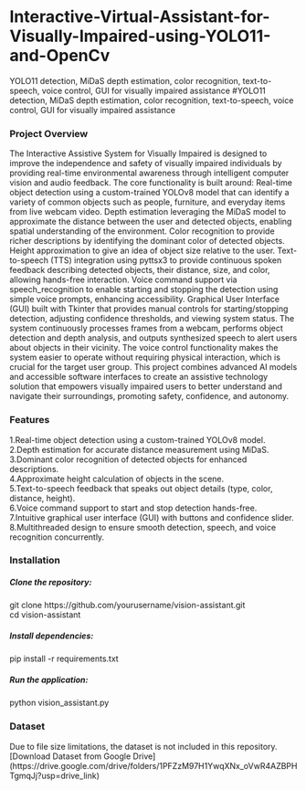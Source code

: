 # Interactive-Virtual-Assistant-for-Visually-Impaired-using-YOLO11-and-OpenCv
YOLO11 detection, MiDaS depth estimation, color recognition, text-to-speech, voice control, GUI for visually impaired assistance
#YOLO11 detection, MiDaS depth estimation, color recognition, text-to-speech, voice control, GUI for visually impaired assistance

<h3>Project Overview</h3>
The Interactive Assistive System for Visually Impaired is designed to improve the independence and safety of visually impaired individuals by providing real-time environmental awareness through intelligent computer vision and audio feedback. The core functionality is built around: Real-time object detection using a custom-trained YOLOv8 model that can identify a variety of common objects such as people, furniture, and everyday items from live webcam video. Depth estimation leveraging the MiDaS model to approximate the distance between the user and detected objects, enabling spatial understanding of the environment. Color recognition to provide richer descriptions by identifying the dominant color of detected objects. Height approximation to give an idea of object size relative to the user. Text-to-speech (TTS) integration using pyttsx3 to provide continuous spoken feedback describing detected objects, their distance, size, and color, allowing hands-free interaction. Voice command support via speech_recognition to enable starting and stopping the detection using simple voice prompts, enhancing accessibility. Graphical User Interface (GUI) built with Tkinter that provides manual controls for starting/stopping detection, adjusting confidence thresholds, and viewing system status. The system continuously processes frames from a webcam, performs object detection and depth analysis, and outputs synthesized speech to alert users about objects in their vicinity. The voice control functionality makes the system easier to operate without requiring physical interaction, which is crucial for the target user group. This project combines advanced AI models and accessible software interfaces to create an assistive technology solution that empowers visually impaired users to better understand and navigate their surroundings, promoting safety, confidence, and autonomy.
<h3>Features</h3>
1.Real-time object detection using a custom-trained YOLOv8 model.<br>
2.Depth estimation for accurate distance measurement using MiDaS.<br>
3.Dominant color recognition of detected objects for enhanced descriptions.<br>
4.Approximate height calculation of objects in the scene.<br>
5.Text-to-speech feedback that speaks out object details (type, color, distance, height).<br>
6.Voice command support to start and stop detection hands-free.<br>
7.Intuitive graphical user interface (GUI) with buttons and confidence slider.<br>
8.Multithreaded design to ensure smooth detection, speech, and voice recognition concurrently.<br>
<h3>Installation</h3>
<h5>Clone the repository:</h5>
git clone https://github.com/yourusername/vision-assistant.git<br>
cd vision-assistant<br>
<h5>Install dependencies: </h5>
pip install -r requirements.txt<br>
<h5>Run the application:</h5>
python vision_assistant.py<br>
<h3> Dataset</h3>
Due to file size limitations, the dataset is not included in this repository.
[Download Dataset from Google Drive](https://drive.google.com/drive/folders/1PFZzM97H1YwqXNx_oVwR4AZBPHTgmqJj?usp=drive_link)

